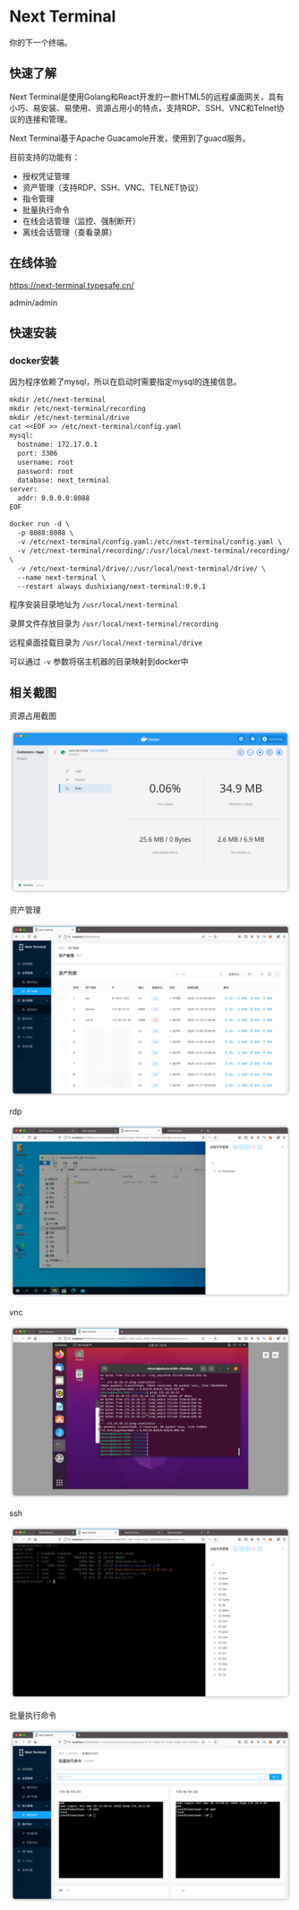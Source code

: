 # Next Terminal
你的下一个终端。

## 快速了解

Next Terminal是使用Golang和React开发的一款HTML5的远程桌面网关，具有小巧、易安装、易使用、资源占用小的特点，支持RDP、SSH、VNC和Telnet协议的连接和管理。

Next Terminal基于Apache Guacamole开发，使用到了guacd服务。

目前支持的功能有：

- 授权凭证管理
- 资产管理（支持RDP、SSH、VNC、TELNET协议）
- 指令管理
- 批量执行命令
- 在线会话管理（监控、强制断开）
- 离线会话管理（查看录屏）

## 在线体验

https://next-terminal.typesafe.cn/

admin/admin

## 快速安装

### docker安装

因为程序依赖了mysql，所以在启动时需要指定mysql的连接信息。

```shell
mkdir /etc/next-terminal
mkdir /etc/next-terminal/recording
mkdir /etc/next-terminal/drive
cat <<EOF >> /etc/next-terminal/config.yaml
mysql:
  hostname: 172.17.0.1
  port: 3306
  username: root
  password: root
  database: next_terminal
server:
  addr: 0.0.0.0:8088
EOF
```
```shell
docker run -d \
  -p 8088:8088 \
  -v /etc/next-terminal/config.yaml:/etc/next-terminal/config.yaml \
  -v /etc/next-terminal/recording/:/usr/local/next-terminal/recording/ \
  -v /etc/next-terminal/drive/:/usr/local/next-terminal/drive/ \
  --name next-terminal \
  --restart always dushixiang/next-terminal:0.0.1
```

程序安装目录地址为 `/usr/local/next-terminal`

录屏文件存放目录为 `/usr/local/next-terminal/recording`

远程桌面挂载目录为 `/usr/local/next-terminal/drive`

可以通过 `-v` 参数将宿主机器的目录映射到docker中


## 相关截图

资源占用截图

![资源占用截图](./screenshot/docker_stats.png)

资产管理

![资产](./screenshot/assets.png)

rdp

![rdp](./screenshot/rdp.png)

vnc

![vnc](./screenshot/vnc.png)

ssh

![ssh](./screenshot/ssh.png)

批量执行命令

![批量执行命令](./screenshot/command.png)